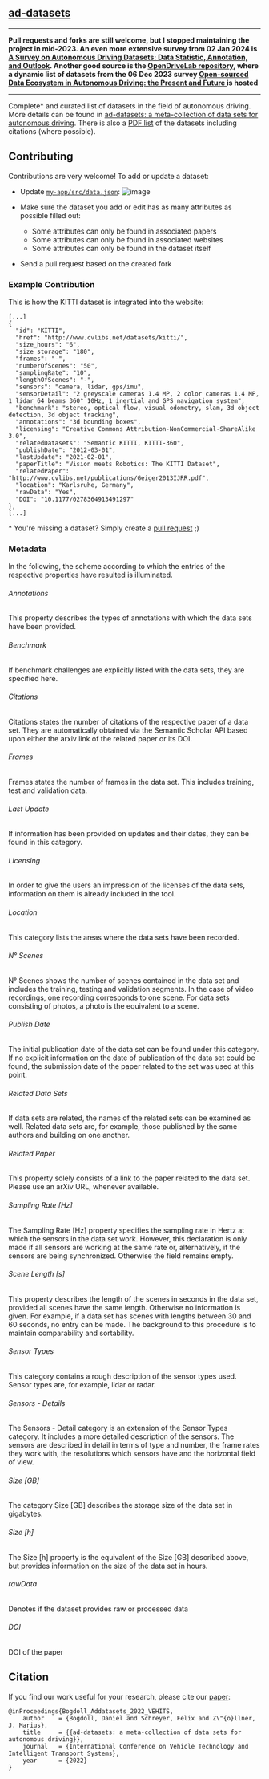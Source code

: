 ## [ad-datasets](https://ad-datasets.com)

---

**Pull requests and forks are still welcome, but I stopped maintaining the project in mid-2023. An even more extensive survey from 02 Jan 2024 is [A Survey on Autonomous Driving Datasets: Data Statistic, Annotation, and Outlook](https://arxiv.org/abs/2401.01454). Another good source is the [OpenDriveLab repository](https://github.com/OpenDriveLab/DriveAGI/tree/main), where a dynamic list of datasets from the 06 Dec 2023 survey [Open-sourced Data Ecosystem in Autonomous Driving: the Present and Future
](https://arxiv.org/abs/2312.03408) is hosted**

---

Complete* and curated list of datasets in the field of autonomous driving. More details can be found in [ad-datasets: a meta-collection of data sets for autonomous driving](https://arxiv.org/abs/2202.01909). There is also a [PDF list](https://github.com/daniel-bogdoll/ad-datasets/blob/main/ad_datasets__Included_datasets.pdf) of the datasets including citations (where possible).

## Contributing

Contributions are very welcome! To add or update a dataset:

- Update [`my-app/src/data.json`](https://github.com/daniel-bogdoll/ad-datasets/blob/main/my-app/src/data.json):
![image](https://user-images.githubusercontent.com/19552411/135491523-0a9299b2-4e71-45fa-9808-f9b13b0fb7fd.png)

- Make sure the dataset you add or edit has as many attributes as possible filled out:
    + Some attributes can only be found in associated papers
    + Some attributes can only be found in associated websites
    + Some attributes can only be found in the dataset itself
- Send a pull request based on the created fork

### Example Contribution
This is how the KITTI dataset is integrated into the website:
```
[...]
{
  "id": "KITTI",
  "href": "http://www.cvlibs.net/datasets/kitti/",
  "size_hours": "6",
  "size_storage": "180",
  "frames": "-",
  "numberOfScenes": "50",
  "samplingRate": "10",
  "lengthOfScenes": "-",
  "sensors": "camera, lidar, gps/imu",
  "sensorDetail": "2 greyscale cameras 1.4 MP, 2 color cameras 1.4 MP, 1 lidar 64 beams 360° 10Hz, 1 inertial and GPS navigation system",
  "benchmark": "stereo, optical flow, visual odometry, slam, 3d object detection, 3d object tracking",
  "annotations": "3d bounding boxes",
  "licensing": "Creative Commons Attribution-NonCommercial-ShareAlike 3.0",
  "relatedDatasets": "Semantic KITTI, KITTI-360",
  "publishDate": "2012-03-01",
  "lastUpdate": "2021-02-01",
  "paperTitle": "Vision meets Robotics: The KITTI Dataset",
  "relatedPaper": "http://www.cvlibs.net/publications/Geiger2013IJRR.pdf",
  "location": "Karlsruhe, Germany",
  "rawData": "Yes",
  "DOI": "10.1177/0278364913491297"
},
[...]
```
\* You're missing a dataset? Simply create a [pull request](https://github.com/daniel-bogdoll/ad-datasets/blob/main/my-app/src/data.js) ;)


### Metadata

In the following, the scheme according to which the entries of the respective properties have resulted is illuminated. 

###### Annotations
This property describes the types
of annotations with which the data sets have been
provided.
###### Benchmark
If benchmark challenges are explicitly
listed with the data sets, they are specified here.
###### Citations
Citations states the number of citations of the respective paper of a data set.
They are automatically obtained via the Semantic Scholar API based upon either the arxiv link of the related paper or its DOI.
###### Frames
Frames states the number of frames in the
data set. This includes training, test and validation
data.
###### Last Update
If information has been provided on
updates and their dates, they can be found in this
category.
###### Licensing
In order to give the users an impression
of the licenses of the data sets, information on them
is already included in the tool.
###### Location 
This category lists the areas where the data
sets have been recorded.
###### N° Scenes
N° Scenes shows the number of scenes
contained in the data set and includes the training,
testing and validation segments. In the case of video
recordings, one recording corresponds to one scene.
For data sets consisting of photos, a photo is the
equivalent to a scene.
###### Publish Date
The initial publication date of the data
set can be found under this category. If no explicit
information on the date of publication of the data
set could be found, the submission date of the paper
related to the set was used at this point.
###### Related Data Sets
If data sets are related, the names
of the related sets can be examined as well. Related
data sets are, for example, those published by the
same authors and building on one another.
###### Related Paper
This property solely consists of a
link to the paper related to the data set. Please use an arXiv URL, whenever available.
###### Sampling Rate [Hz] 
The Sampling Rate [Hz] property specifies the sampling rate in Hertz at which
the sensors in the data set work. However, this
declaration is only made if all sensors are working at
the same rate or, alternatively, if the sensors are being
synchronized. Otherwise the field remains empty.
###### Scene Length [s]
This property describes the length
of the scenes in seconds in the data set, provided
all scenes have the same length. Otherwise no
information is given. For example, if a data set has
scenes with lengths between 30 and 60 seconds, no
entry can be made. The background to this procedure
is to maintain comparability and sortability.
###### Sensor Types 
This category contains a rough
description of the sensor types used. Sensor types
are, for example, lidar or radar.
###### Sensors - Details
The Sensors - Detail category is an
extension of the Sensor Types category. It includes a
more detailed description of the sensors. The sensors
are described in detail in terms of type and number,
the frame rates they work with, the resolutions which
sensors have and the horizontal field of view.
###### Size [GB]
The category Size [GB] describes the
storage size of the data set in gigabytes.
###### Size [h]
The Size [h] property is the equivalent of the
Size [GB] described above, but provides information
on the size of the data set in hours.
###### rawData
Denotes if the dataset provides raw or processed data
###### DOI
DOI of the paper

## Citation
If you find our work useful for your research, please cite our [paper](https://arxiv.org/abs/2202.01909):
```
@inProceedings{Bogdoll_Addatasets_2022_VEHITS,
    author    = {Bogdoll, Daniel and Schreyer, Felix and Z\"{o}llner, J. Marius},
    title     = {{ad-datasets: a meta-collection of data sets for autonomous driving}},
    journal   = {International Conference on Vehicle Technology and Intelligent Transport Systems},
    year      = {2022}
}
```

